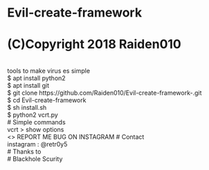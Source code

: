 # Evil-create-framework
# (C)Copyright 2018 Raiden010
<br>
tools to make virus es simple
<br>
$ apt install python2 
<br>
$ apt install git
<br>
$ git clone https://github.com/Raiden010/Evil-create-framework-.git
<br>
$ cd Evil-create-framework 
<br>
$ sh install.sh
<br>
$ python2 vcrt.py 
<br>
# Simple commands
<br> 
vcrt > show options 
<br>
<>
REPORT ME BUG ON INSTAGRAM 
# Contact
<br>
instagram : @retr0y5 
<br>
# Thanks to
<br>
# Blackhole Scurity
